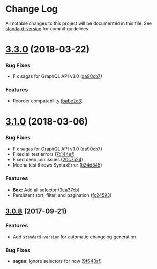 # Change Log

All notable changes to this project will be documented in this file. See [standard-version](https://github.com/conventional-changelog/standard-version) for commit guidelines.

<a name="3.3.0"></a>
# [3.3.0](https://github.com/ArdentLabs/boxmodel/compare/v3.2.0...v3.3.0) (2018-03-22)


### Bug Fixes

* Fix sagas for GraphQL API v3.0 ([da90cb7](https://github.com/ArdentLabs/boxmodel/commit/da90cb7))


### Features

* Reorder compatability ([babe2c3](https://github.com/ArdentLabs/boxmodel/commit/babe2c3))



<a name="3.1.0"></a>
# [3.1.0](https://github.com/ArdentLabs/boxmodel/compare/v3.0.8...v3.1.0) (2018-03-06)


### Bug Fixes

* Fix sagas for GraphQL API v3.0 ([da90cb7](https://github.com/ArdentLabs/boxmodel/commit/da90cb7))
* Fixed all test errors ([7c144ef](https://github.com/ArdentLabs/boxmodel/commit/7c144ef))
* Fixed deep join issues ([20c7524](https://github.com/ArdentLabs/boxmodel/commit/20c7524))
* Mocha test throws SyntaxError ([b24d545](https://github.com/ArdentLabs/boxmodel/commit/b24d545))


### Features

* **Box:** Add all selector ([3ea37cb](https://github.com/ArdentLabs/boxmodel/commit/3ea37cb))
* Persistent sort, filter, and pagination ([fc24593](https://github.com/ArdentLabs/boxmodel/commit/fc24593))



<a name="3.0.8"></a>
## [3.0.8](https://github.com/ArdentLabs/gradebook-api/compare/v3.0.7...v3.0.8) (2017-09-21)


### Features

* Add `standard-version` for automatic changelog generation.

### Bug Fixes

* **sagas:** Ignore selectors for now ([9f643af](https://github.com/ArdentLabs/gradebook-api/commit/9f643af))
